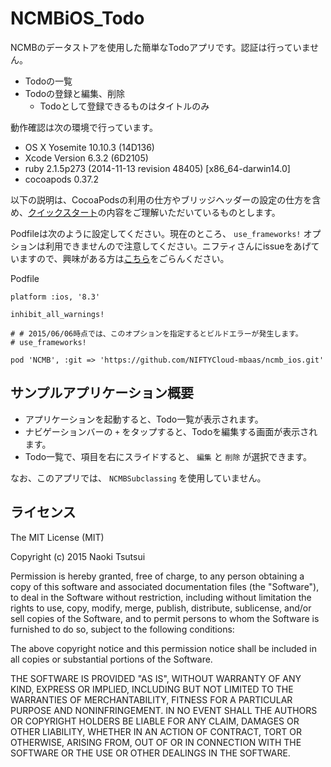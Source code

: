 # NCMBiOS_Todo

NCMBのデータストアを使用した簡単なTodoアプリです。認証は行っていません。

- Todoの一覧
- Todoの登録と編集、削除
    - Todoとして登録できるものはタイトルのみ


動作確認は次の環境で行っています。

- OS X Yosemite 10.10.3 (14D136)
- Xcode Version 6.3.2 (6D2105)
- ruby 2.1.5p273 (2014-11-13 revision 48405) [x86_64-darwin14.0]
- cocoapods 0.37.2


以下の説明は、CocoaPodsの利用の仕方やブリッジヘッダーの設定の仕方を含め、[クイックスタート](http://mb.cloud.nifty.com/doc/quickstart_ios.html)の内容をご理解いただいているものとします。

Podfileは次のように設定してください。現在のところ、 `use_frameworks!` オプションは利用できませんので注意してください。ニフティさんにissueをあげていますので、興味がある方は[こちら](動作環境は次の内容を想定しています。)をごらんください。

Podfile

```
platform :ios, '8.3'

inhibit_all_warnings!

# # 2015/06/06時点では、このオプションを指定するとビルドエラーが発生します。
# use_frameworks!

pod 'NCMB', :git => 'https://github.com/NIFTYCloud-mbaas/ncmb_ios.git'
```

## サンプルアプリケーション概要

- アプリケーションを起動すると、Todo一覧が表示されます。
- ナビゲーションバーの `+` をタップすると、Todoを編集する画面が表示されます。
- Todo一覧で、項目を右にスライドすると、 `編集` と `削除` が選択できます。

なお、このアプリでは、 `NCMBSubclassing` を使用していません。

## ライセンス

The MIT License (MIT)

Copyright (c) 2015 Naoki Tsutsui

Permission is hereby granted, free of charge, to any person obtaining a copy
of this software and associated documentation files (the "Software"), to deal
in the Software without restriction, including without limitation the rights
to use, copy, modify, merge, publish, distribute, sublicense, and/or sell
copies of the Software, and to permit persons to whom the Software is
furnished to do so, subject to the following conditions:

The above copyright notice and this permission notice shall be included in all
copies or substantial portions of the Software.

THE SOFTWARE IS PROVIDED "AS IS", WITHOUT WARRANTY OF ANY KIND, EXPRESS OR
IMPLIED, INCLUDING BUT NOT LIMITED TO THE WARRANTIES OF MERCHANTABILITY,
FITNESS FOR A PARTICULAR PURPOSE AND NONINFRINGEMENT. IN NO EVENT SHALL THE
AUTHORS OR COPYRIGHT HOLDERS BE LIABLE FOR ANY CLAIM, DAMAGES OR OTHER
LIABILITY, WHETHER IN AN ACTION OF CONTRACT, TORT OR OTHERWISE, ARISING FROM,
OUT OF OR IN CONNECTION WITH THE SOFTWARE OR THE USE OR OTHER DEALINGS IN THE
SOFTWARE.
